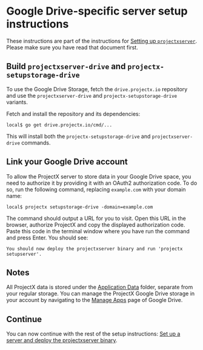 # Google Drive-specific server setup instructions

These instructions are part of the instructions for
[Setting up `projectxserver`](/doc/server_setup.md).
Please make sure you have read that document first.

## Build `projectxserver-drive` and `projectx-setupstorage-drive`

To use the Google Drive Storage, fetch the `drive.projectx.io` repository and use the
`projectxserver-drive` and `projectx-setupstorage-drive` variants.

Fetch and install the repository and its dependencies:

```
local$ go get drive.projectx.io/cmd/...
```

This will install both the `projectx-setupstorage-drive` and `projectxserver-drive`
commands.

## Link your Google Drive account

To allow the ProjectX server to store data in your Google Drive space, you need to authorize
it by providing it with an OAuth2 authorization code. To do so, run the following command,
replacing `example.com` with your domain name:

```
local$ projectx setupstorage-drive -domain=example.com
```

The command should output a URL for you to visit. Open this URL in the browser, authorize ProjectX
and copy the displayed authorization code. Paste this code in the terminal window where you have
run the command and press Enter. You should see:

```
You should now deploy the projectxserver binary and run 'projectx setupserver'.
```

## Notes

All ProjectX data is stored under the [Application Data](https://developers.google.com/drive/v3/web/appdata) folder,
separate from your regular storage. You can manage the ProjectX Google Drive storage in your account by navigating
to the [Manage Apps](https://developers.google.com/drive/v3/web/appdata) page of Google Drive.

## Continue

You can now continue with the rest of the setup instructions: [Set up a server and deploy the projectxserver binary](/doc/server_setup.md#deploy).
